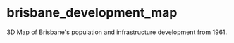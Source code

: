 # brisbane_development_map
3D Map of Brisbane's population and infrastructure development from 1961.

